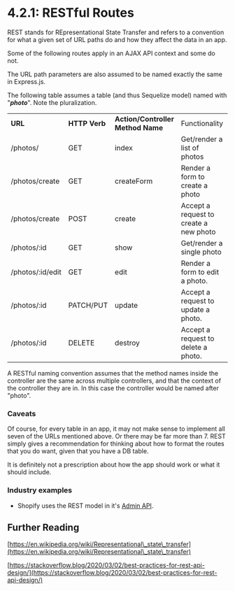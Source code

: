 # 4.2.1: RESTful Routes

REST stands for REpresentational State Transfer and refers to a convention for what a given set of URL paths do and how they affect the data in an app.

Some of the following routes apply in an AJAX API context and some do not.

The URL path parameters are also assumed to be named exactly the same in Express.js.

The following table assumes a table (and thus Sequelize model) named with "_**photo**_". Note the pluralization.

|                  |               |                                   |                                        |                  |        |
| ---------------- | ------------- | --------------------------------- | -------------------------------------- | ---------------- | ------ |
| **URL**          | **HTTP Verb** | **Action/Controller Method Name** | Functionality                          | Format           | SQL    |
| /photos/         | GET           | index                             | Get/render a list of photos            | JSON/HTML        | SELECT |
| /photos/create   | GET           | createForm                        | Render a form to create a photo        | HTML             | n/a    |
| /photos/create   | POST          | create                            | Accept a request to create a new photo | JSON/Form Submit | INSERT |
| /photos/:id      | GET           | show                              | Get/render a single photo              | JSON/HTML        | SELECT |
| /photos/:id/edit | GET           | edit                              | Render a form to edit a photo.         | HTML             | SELECT |
| /photos/:id      | PATCH/PUT     | update                            | Accept a request to update a photo.    | JSON/Form submit | UPDATE |
| /photos/:id      | DELETE        | destroy                           | Accept a request to delete a photo.    | JSON/Form submit | DELETE |

A RESTful naming convention assumes that the method names inside the controller are the same across multiple controllers, and that the context of the controller they are in. In this case the controller would be named after "photo".

### Caveats

Of course, for every table in an app, it may not make sense to implement all seven of the URLs mentioned above. Or there may be far more than 7. REST simply gives a recommendation for thinking about how to format the routes that you do want, given that you have a DB table.

It is definitely not a prescription about how the app should work or what it should include.

### Industry examples

* Shopify uses the REST model in it's [Admin API](https://shopify.dev/api/admin-rest/2022-01/resources/order#top).

## Further Reading

[https://en.wikipedia.org/wiki/Representational\_state\_transfer](https://en.wikipedia.org/wiki/Representational\_state\_transfer)

[https://stackoverflow.blog/2020/03/02/best-practices-for-rest-api-design/](https://stackoverflow.blog/2020/03/02/best-practices-for-rest-api-design/)
